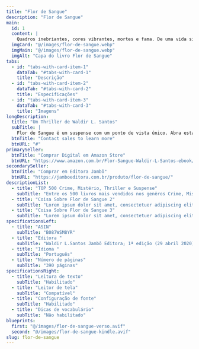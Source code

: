 ```yaml
---
title: "Flor de Sangue"
description: "Flor de Sangue"
main:
  id: 1
  content: |
    Quadros inebriantes, cores vibrantes, mortes e fama. De uma vida singela à capa dos jornais, o padrão de vida de Vanderlei e Margarida evolui com a mesma velocidade da venda de suas enigmaticas pinturas… Mas a que preço? Esta história alimenta os piores medos dos seres humanos, e mostra que boas intenções podem ser regadas a sangue.
  imgCard: "@/images/flor-de-sangue.webp"
  imgMain: "@/images/flor-de-sangue.webp"
  imgAlt: "Capa do livro Flor de Sangue"
tabs:
  - id: "tabs-with-card-item-1"
    dataTab: "#tabs-with-card-1"
    title: "Descrição"
  - id: "tabs-with-card-item-2"
    dataTab: "#tabs-with-card-2"
    title: "Especificações"
  - id: "tabs-with-card-item-3"
    dataTab: "#tabs-with-card-3"
    title: "Imagens"
longDescription:
  title: "Um Thriller de Waldir L. Santos"
  subTitle: |
    Flor de Sangue é um suspense com um ponto de vista único. Abra estas páginas e descubra que mesmo as melhores intenções podem ser recheadas com o pior do ser humano.
  btnTitle: "Contact sales to learn more"
  btnURL: "#"
primarySeller:
  btnTitle: "Comprar Digital em Amazon Store"
  btnURL: "https://www.amazon.com.br/Flor-Sangue-Waldir-L-Santos-ebook/dp/B087WSM8YR?ref_=ast_author_dp&dib=eyJ2IjoiMSJ9.UIIhgCdxira8X3-NvkqY3ZEDxaxcmBl24L7puHEtWmdr4SqZGVznSv3a2yjfHx584K12_GnnywjrNAzTUGX-qWVmIqFD1guAVfNdHaDjFvo.svPWu8UYcWFiN66bc2Gk_4e9yXwfLIB9JD2Bd4sfjzs&dib_tag=AUTHOR#detailBullets_feature_div"
secondarySeller:
  btnTitle: "Comprar em Editora Jambô"
  btnURL: "https://jamboeditora.com.br/produto/flor-de-sangue/"
descriptionList:
  - title: "TOP 500 Crime, Mistério, Thriller e Suspense"
    subTitle: "Entre os 500 livros mais vendidos nos genêros Crime, Mistério, Thriller e Suspense da Amazon Store."
  - title: "Coisa Sobre Flor de Sangue 2"
    subTitle: "Lorem ipsum dolor sit amet, consectetuer adipiscing elit. Aenean commodo ligula eget dolor. Aenean massa. Cum sociis n."
  - title: "Coisa Sobre Flor de Sangue 3"
    subTitle: "Lorem ipsum dolor sit amet, consectetuer adipiscing elit. Aenean commodo ligula eget dolor. Aenean massa. Cum sociis n"
specificationsLeft:
  - title: "ASIN"
    subTitle: "B087WSM8YR"
  - title: "Editora "
    subTitle: "Waldir L.Santos Jambô Editora; 1ª edição (29 abril 2020)"
  - title: "Idioma "
    subTitle: "Português"
  - title: "Número de páginas"
    subTitle: "390 páginas"
specificationsRight:
  - title: "Leitura de texto"
    subTitle: "Habilitado"
  - title: "Leitor de tela"
    subTitle: "Compatível"
  - title: "Configuração de fonte"
    subTitle: "Habilitado"
  - title: "Dicas de vocabulário"
    subTitle: "Não habilitado"
blueprints:
  first: "@/images/flor-de-sangue-verso.avif"
  second: "@/images/flor-de-sangue-kindle.avif"
slug: flor-de-sangue    
---
```

